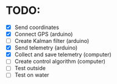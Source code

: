 # TODO:

- [x] Send coordinates
- [x] Connect GPS (arduino)
- [ ] Create Kalman filter (arduino)
- [x] Send telemetry (arduino)
- [x] Collect and save telemetry (computer)
- [ ] Create control algorithm (computer)
- [ ] Test outside
- [ ] Test on water

